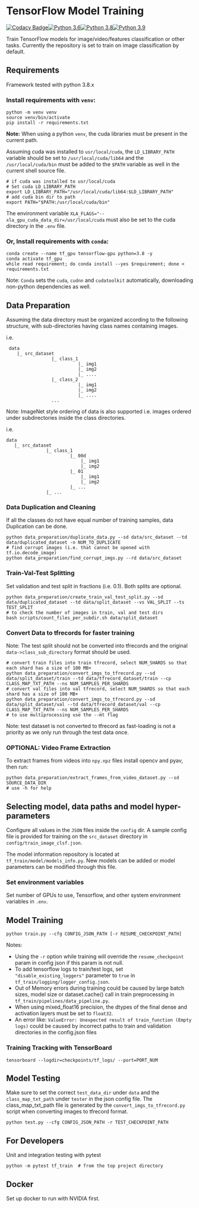 # TensorFlow Model Training

[![Codacy Badge](https://app.codacy.com/project/badge/Grade/74a038f3ead74de6916808b353a34268)](https://www.codacy.com/gh/SamSamhuns/tensorflow_training/dashboard?utm_source=github.com&utm_medium=referral&utm_content=SamSamhuns/tensorflow_training&utm_campaign=Badge_Grade)[![Python 3.6](https://img.shields.io/badge/python-3.7-green.svg)](https://www.python.org/downloads/release/python-370/)[![Python 3.8](https://img.shields.io/badge/python-3.8-green.svg)](https://www.python.org/downloads/release/python-380/)[![Python 3.9](https://img.shields.io/badge/python-3.9-green.svg)](https://www.python.org/downloads/release/python-390/)

Train TensorFlow models for image/video/features classification or other tasks. Currently the repository is set to train on image classification by default.

## Requirements

Framework tested with python 3.8.x

### Install requirements with `venv`:

```shell
python -m venv venv
source venv/bin/activate
pip install -r requirements.txt
```

**Note:** When using a python `venv`, the cuda libraries must be present in the current path.

Assuming cuda was installed to `usr/local/cuda`, the `LD_LIBRARY_PATH` variable should be set to `/usr/local/cuda/lib64` and the `/usr/local/cuda/bin` must be added to the `$PATH` variable as well in the current shell source file.

```shell
# if cuda was installed to usr/local/cuda
# Set cuda LD_LIBRARY_PATH
export LD_LIBRARY_PATH="/usr/local/cuda/lib64:$LD_LIBRARY_PATH"
# add cuda bin dir to path
export PATH="$PATH:/usr/local/cuda/bin"
```

The environment variable `XLA_FLAGS="--xla_gpu_cuda_data_dir=/usr/local/cuda` must also be set to the cuda directory in the `.env` file.

### Or, Install requirements with `conda`:

```shell
conda create --name tf_gpu tensorflow-gpu python=3.8 -y
conda activate tf_gpu
while read requirement; do conda install --yes $requirement; done < requirements.txt
```

Note: `Conda` sets the `cuda`, `cudnn` and `cudatoolkit` automatically, downloading non-python dependencies as well.

## Data Preparation

Assuming the data directory must be organized according to the following structure, with sub-directories having class names containing images.

i.e.

     data
        |_ src_dataset
                     |_ class_1
                               |_ img1
                               |_ img2
                               |_ ....
                     |_ class_2
                               |_ img1
                               |_ img2
                               |_ ....
                     ...

Note: ImageNet style ordering of data is also supported i.e. images ordered under subdirectories inside the class directories.

i.e.

    data
       |_ src_dataset
                   |_ class_1
                            |_ 00d
                                |_ img1
                                |_ img2
                            |_ 01
                                |_ img1
                                |_ img2
                            |_ ...
                   |_ ...

### Data Duplication and Cleaning

If all the classes do not have equal number of training samples, data Duplication can be done.

```shell
python data_preparation/duplicate_data.py --sd data/src_dataset --td data/duplicated_dataset -n NUM_TO_DUPLICATE
# find corrupt images (i.e. that cannot be opened with tf.io.decode_image)
python data_preparation/find_corrupt_imgs.py --rd data/src_dataset
```

### Train-Val-Test Splitting

Set validation and test split in fractions (i.e. 0.1). Both splits are optional.

```shell
python data_preparation/create_train_val_test_split.py --sd data/duplicated_dataset --td data/split_dataset --vs VAL_SPLIT --ts TEST_SPLIT
# to check the number of images in train, val and test dirs
bash scripts/count_files_per_subdir.sh data/split_dataset
```

### Convert Data to tfrecords for faster training

Note: The test split should not be converted into tfrecords and the original `data->class_sub_directory` format should be used.

```shell
# convert train files into train tfrecord, select NUM_SHARDS so that each shard has a size of 100 MB+
python data_preparation/convert_imgs_to_tfrecord.py --sd data/split_dataset/train --td data/tfrecord_dataset/train --cp CLASS_MAP_TXT_PATH --ns NUM_SAMPLES_PER_SHARDS
# convert val files into val tfrecord, select NUM_SHARDS so that each shard has a size of 100 MB+
python data_preparation/convert_imgs_to_tfrecord.py --sd data/split_dataset/val --td data/tfrecord_dataset/val --cp CLASS_MAP_TXT_PATH --ns NUM_SAMPLES_PER_SHARDS
# to use multiprocessing use the --mt flag
```

Note: test dataset is not converted to tfrecord as fast-loading is not a priority as we only run through the test data once.

### OPTIONAL: Video Frame Extraction

To extract frames from videos into `npy.npz` files install opencv and pyav, then run:

```shell
python data_preparation/extract_frames_from_video_dataset.py --sd SOURCE_DATA_DIR
# use -h for help
```

## Selecting model, data paths and model hyper-parameters

Configure all values in the `JSON` files inside the `config` dir. A sample config file is provided for training on the `src_dataset` directory in `config/train_image_clsf.json`.

The model information repository is located at `tf_train/model/models_info.py`. New models can be added or model parameters can be modified through this file.

### Set environment variables

Set number of GPUs to use, Tensorflow, and other system environment variables in `.env`.

## Model Training

```shell
python train.py --cfg CONFIG_JSON_PATH [-r RESUME_CHECKPOINT_PATH]
```

Notes:

-   Using the `-r` option while training will override the `resume_checkpoint` param in config json if this param is not null.
-   To add tensorflow logs to train/test logs, set `"disable_existing_loggers"` parameter to `true` in `tf_train/logging/logger_config.json`.
-   Out of Memory errors during training could be caused by large batch sizes, model size or dataset.cache() call in train preprocessing in `tf_train/pipelines/data_pipeline.py`.
-   When using mixed_float16 precision, the dtypes of the final dense and activation layers must be set to `float32`.
-   An error like: `ValueError: Unexpected result of train_function (Empty logs)` could be caused by incorrect paths to train and validation directories in the config.json files


### Training Tracking with TensorBoard

```shell
tensorboard --logdir=checkpoints/tf_logs/ --port=PORT_NUM
```

## Model Testing

Make sure to set the correct `test_data_dir` under `data` and the `class_map_txt_path` under `tester` in the json config file.
The class_map_txt_path file is generated by the `convert_imgs_to_tfrecord.py` script when converting images to tfrecord format.

```shell
python test.py --cfg CONFIG_JSON_PATH -r TEST_CHECKPOINT_PATH
```

## For Developers

Unit and integration testing with pytest

```shell
python -m pytest tf_train  # from the top project directory
```

## Docker

Set up docker to run with NVIDIA first.
